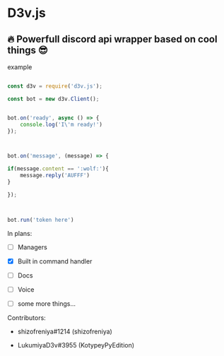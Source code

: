 # D3v.js

<h2> 🔥 Powerfull discord api wrapper based on cool things 😎</h2>





example

```js

const d3v = require('d3v.js');

const bot = new d3v.Client();


bot.on('ready', async () => {
    console.log('I\'m ready!')
});



bot.on('message', (message) => {

if(message.content == ':wolf:'){
    message.reply('AUFFF')
}

});



bot.run('token here')
```



In plans:

- [ ]  Managers

- [x]  Built in command handler

- [ ]  Docs

- [ ] Voice

- [ ] some more things...





Contributors:

- shizofreniya#1214 (shizofreniya)

- LukumiyaD3v#3955 (KotypeyPyEdition)


    
